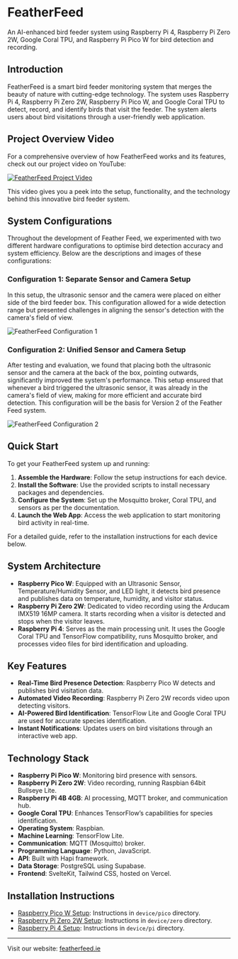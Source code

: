 # FeatherFeed

An AI-enhanced bird feeder system using Raspberry Pi 4, Raspberry Pi Zero 2W, Google Coral TPU, and Raspberry Pi Pico W for bird detection and recording.

## Introduction

FeatherFeed is a smart bird feeder monitoring system that merges the beauty of nature with cutting-edge technology. The system uses Raspberry Pi 4, Raspberry Pi Zero 2W, Raspberry Pi Pico W, and Google Coral TPU to detect, record, and identify birds that visit the feeder. The system alerts users about bird visitations through a user-friendly web application.

## Project Overview Video

For a comprehensive overview of how FeatherFeed works and its features, check out our project video on YouTube:

[![FeatherFeed Project Video](https://img.youtube.com/vi/Bt4hTblc8nI/0.jpg)](https://www.youtube.com/watch?v=Bt4hTblc8nI)

This video gives you a peek into the setup, functionality, and the technology behind this innovative bird feeder system.

## System Configurations

Throughout the development of Feather Feed, we experimented with two different hardware configurations to optimise bird detection accuracy and system efficiency. Below are the descriptions and images of these configurations:

### Configuration 1: Separate Sensor and Camera Setup

In this setup, the ultrasonic sensor and the camera were placed on either side of the bird feeder box. This configuration allowed for a wide detection range but presented challenges in aligning the sensor's detection with the camera's field of view.

![FeatherFeed Configuration 1](feeder-config1.jpg)

### Configuration 2: Unified Sensor and Camera Setup

After testing and evaluation, we found that placing both the ultrasonic sensor and the camera at the back of the box, pointing outwards, significantly improved the system's performance. This setup ensured that whenever a bird triggered the ultrasonic sensor, it was already in the camera's field of view, making for more efficient and accurate bird detection. This configuration will be the basis for Version 2 of the Feather Feed system.

![FeatherFeed Configuration 2](feeder-config2.jpg)


## Quick Start

To get your FeatherFeed system up and running:

1. **Assemble the Hardware**: Follow the setup instructions for each device.
2. **Install the Software**: Use the provided scripts to install necessary packages and dependencies.
3. **Configure the System**: Set up the Mosquitto broker, Coral TPU, and sensors as per the documentation.
4. **Launch the Web App**: Access the web application to start monitoring bird activity in real-time.

For a detailed guide, refer to the installation instructions for each device below.

## System Architecture

- **Raspberry Pico W**: Equipped with an Ultrasonic Sensor, Temperature/Humidity Sensor, and LED light, it detects bird presence and publishes data on temperature, humidity, and visitor status.
- **Raspberry Pi Zero 2W**: Dedicated to video recording using the Arducam IMX519 16MP camera. It starts recording when a visitor is detected and stops when the visitor leaves.
- **Raspberry Pi 4**: Serves as the main processing unit. It uses the Google Coral TPU and TensorFlow compatibility, runs Mosquitto broker, and processes video files for bird identification and uploading.

## Key Features

- **Real-Time Bird Presence Detection**: Raspberry Pico W detects and publishes bird visitation data.
- **Automated Video Recording**: Raspberry Pi Zero 2W records video upon detecting visitors.
- **AI-Powered Bird Identification**: TensorFlow Lite and Google Coral TPU are used for accurate species identification.
- **Instant Notifications**: Updates users on bird visitations through an interactive web app.

## Technology Stack

- **Raspberry Pi Pico W**: Monitoring bird presence with sensors.
- **Raspberry Pi Zero 2W**: Video recording, running Raspbian 64bit Bullseye Lite.
- **Raspberry Pi 4B 4GB**: AI processing, MQTT broker, and communication hub.
- **Google Coral TPU**: Enhances TensorFlow’s capabilities for species identification.
- **Operating System**: Raspbian.
- **Machine Learning**: TensorFlow Lite.
- **Communication**: MQTT (Mosquitto) broker.
- **Programming Language**: Python, JavaScript.
- **API**: Built with Hapi framework.
- **Data Storage**: PostgreSQL using Supabase.
- **Frontend**: SvelteKit, Tailwind CSS, hosted on Vercel.

## Installation Instructions

- [Raspberry Pico W Setup](device/pico/README.md): Instructions in `device/pico` directory.
- [Raspberry Pi Zero 2W Setup](device/zero/README.md): Instructions in `device/zero` directory.
- [Raspberry Pi 4 Setup](device/pi/README.md): Instructions in `device/pi` directory.

---

Visit our website: [featherfeed.ie](http://featherfeed.ie)
